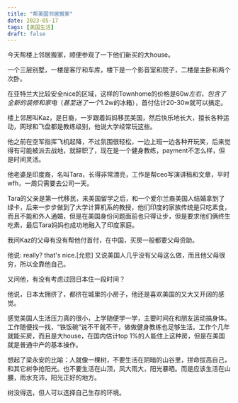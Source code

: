 ```yaml
---
title: "帮美国邻居搬家"
date: 2023-05-17
tags: [美国生活]
draft: false
---
```


今天帮楼上邻居搬家，顺便参观了一下他们新买的大house。
<!--more-->
一个三层别墅，一楼是客厅和车库，楼下是一个影音室和院子，二楼是主卧和两个次卧。

在亚特兰大比较安全nice的区域，这样的Townhome的价格是$60w左右，包含了全新的装修和家电（甚至送了一个$1.2w的冰箱），首付估计20-30w就可以搞定。

楼上邻居叫Kaz，是日裔，一岁跟着妈妈移民美国，然后快乐地长大，擅长各种运动，网球和飞盘都是教练级别，他说大学经常玩这些。

他之前在空军指挥飞机起降，不过氛围很轻松，一边上班一边各种开玩笑，后来觉得有可能被派去战地，就辞职了，现在是一个健身教练，payment不怎么样，但是时间灵活。

他老婆是印度裔，名叫Tara，长得非常漂亮，工作是帮ceo写演讲稿和文章，平时wfh，一周只需要去公司一天。

Tara的父亲是第一代移民，来美国留学之后，和一个爱尔兰裔美国人结婚拿到了绿卡，后来一步步做到了大学计算机系的教授，他们印度的家族传统是只吃素食，而且不能和外人通婚，但是在美国身份问题面前也只得让步，但是要求他们俩终生吃素，最后Tara妈妈也成功地融入了印度家庭。

我问Kaz的父母有没有帮他付首付，在中国，买房一般都要父母资助。

他说: really? that's nice.[允悲] 又说美国人几乎没有父母这么做，而且他父母很穷，所以全靠他自己。

又问他，有没有考虑过回日本住一段时间？

他说，日本太拥挤了，都挤在城里的小房子，他还是喜欢美国的又大又开阔的感觉。

感觉美国人生活压力真的很小，上学随便学一学，主要时间在和朋友运动搞身体。工作随便找一找，“铁饭碗”说不干就不干，做做健身教练也足够生活。工作个几年就能买房，而且是大house，在国内估计top 1%的人能住上这种房，但是在美国就是普通中产的基本操作。

想起了梁永安的比喻：人就像一棵树，不要生活在阴暗的山谷里，拼命拔高自己，和其它树争抢阳光。也不要生活在山顶，风大雨大，阳光暴晒。而是应该生活在山腰，雨水充沛，阳光正好的地方。

树没得选，但人可以选择自己生存的环境。